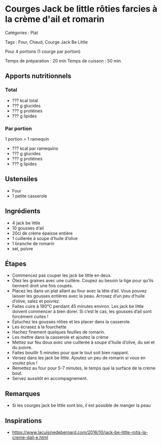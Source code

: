# Courges Jack be little rôties farcies à la crème d'ail et romarin

Catégories : Plat

Tags : Four, Chaud, Courge Jack Be Little

Pour 4 portions (1 courge par portion)

Temps de préparation : 20 min
Temps de cuisson : 50 min

## Apports nutritionnels

### Total

* ??? kcal total
* ??? g glucides
* ??? g protéines
* ??? g lipides

### Par portion

1 portion = 1 ramequin

* ??? kcal par ramequins
* ??? g glucides
* ??? g protéines
* ??? g lipides

## Ustensiles

* Four
* 1 petite casserole

## Ingrédients

* 4 jack be little
* 10 gousses d’ail
* 20cl de crème épaisse entière
* 1 cuillerée à soupe d’huile d’olive
* 1 branche de romarin
* sel, poivre

## Étapes

* Commencez pas couper les jack be little en deux.
* Ôtez les graines avec une cuillère. Coupez au besoin la tige pour qu’ils tiennent droit une fois
coupés.
* Placez les dans un plat allant au four avec la tête d’ail. Vous pouvez laisser les gousses entières avec la peau. Arrosez d’un peu d’huile d’olive, salez et poivrez.
* Faites cuire à 190°C pendant 45 minutes environ. Les jack be little doivent commencer à bien
dorer. Si c’est le cas, les gousses d’ail sont forcément cuites !
* Épluchez les gousses rôties et les placer dans
la casserole.
* Les écrasez à la fourchette
* Hachez finement quelques feuilles de romarin.
* Les mettre dans la casserole et ajoutez la crème
* Mettez sur feu doux avec une cuillerée à soupe d’huile d’olive, du sel et du poivre.
* Faites bouillir 5 minutes pour que le tout soit bien nappant.
* Versez dans les jack be little. Ajoutez un peu de romarin si vous en voulez plus !
* Remettez au four pour 5-7 minutes, le temps que la surface de la crème bout.
* Servez aussitôt en accompagnement.

## Remarques

* Si les courges jack be little sont bio, il est possible de manger la peau

## Inspirations

* https://www.lacuisinedebernard.com/2016/10/jack-be-little-rotis-la-creme-dail-e.html
